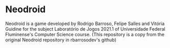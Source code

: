 # Neodroid
Neodroid is a game developed by Rodrigo Barroso, Felipe Salles and Vitória Guidine for the subject Laboratório de Jogos 2021.1 of Universidade Federal Fluminense's Computer Science course.
(This repository is a copy from the original Neodroid repository in rbarrosodev's github)
